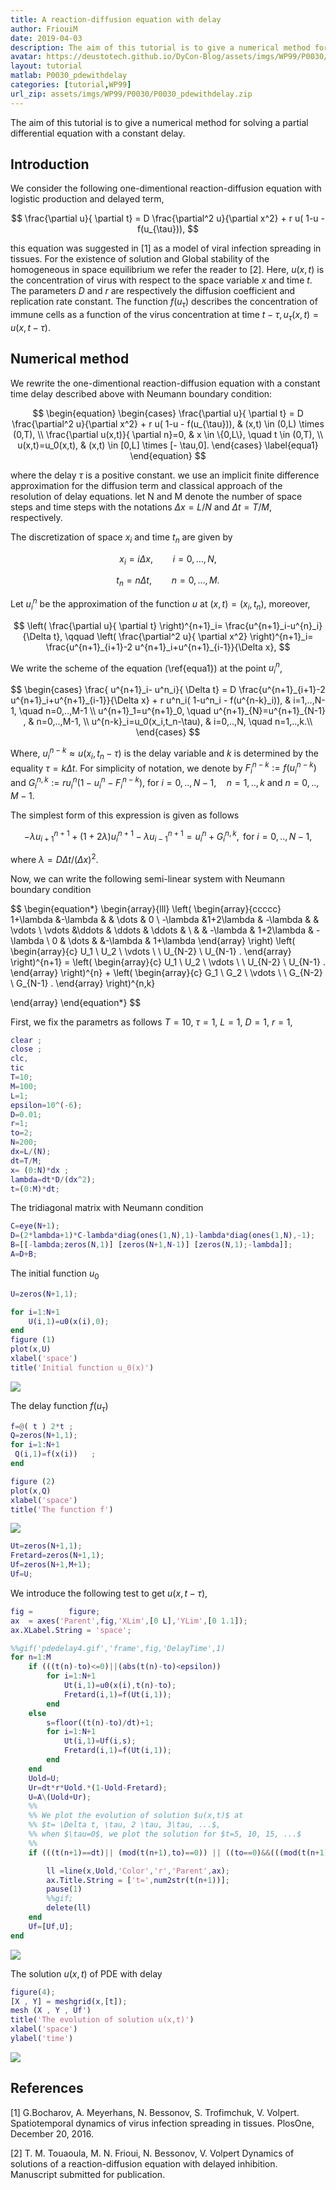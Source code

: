 ```yaml
---
title: A reaction-diffusion equation with delay
author: FriouiM
date: 2019-04-03
description: The aim of this tutorial is to give a numerical method for solving a partial differential equation with a constant delay.
avatar: https://deustotech.github.io/DyCon-Blog/assets/imgs/WP99/P0030/pdedelay4.gif
layout: tutorial
matlab: P0030_pdewithdelay
categories: [tutorial,WP99]
url_zip: assets/imgs/WP99/P0030/P0030_pdewithdelay.zip
---
```


The aim of this tutorial is to give a numerical method for solving a partial differential equation with a constant delay.

## Introduction


We consider the following one-dimentional reaction-diffusion equation with logistic production and delayed term,


$$ \frac{\partial u}{ \partial t} = D \frac{\partial^2 u}{\partial x^2} + r u( 1-u -  f(u_{\tau})), $$


this equation was suggested in [1] as a model of viral infection spreading in tissues. For the existence of solution and Global stability of the homogeneous in space equilibrium we refer the reader to [2]. Here, $u(x,t)$ is the concentration of virus with respect to the space variable $x$ and time $t$. The parameters $D$ and $r$ are respectively the diffusion coefficient and replication rate constant. The function $f(u_{\tau})$ describes the concentration of immune cells as a function of the virus concentration at time $t-\tau, u_{\tau}(x, t) = u(x, t - \tau)$.

## Numerical method


We rewrite the one-dimentional reaction-diffusion equation with a constant time delay described above with Neumann boundary condition:


$$ \begin{equation} \begin{cases} \frac{\partial u}{ \partial t} = D \frac{\partial^2 u}{\partial x^2} + r u( 1-u -  f(u_{\tau})), & (x,t) \in (0,L) \times (0,T), \\ \frac{\partial u(x,t)}{ \partial n}=0, & x \in \{0,L\}, \quad t \in (0,T), \\ u(x,t)=u_0(x,t),     & (x,t) \in [0,L] \times [- \tau,0]. \end{cases} \label{equa1} \end{equation} $$


where the delay $\tau$ is a positive constant. we use an implicit finite difference approximation for the diffusion term and classical approach of the resolution of delay equations.  let N and M denote the number of space steps and time steps with the notations $\Delta x= L/N$ and $\Delta t= T/M$, respectively.


The discretization of space $x_i$ and time $t_n$ are given by


$$ x_i=i\Delta x, \qquad i=0,...,N, $$


$$ t_n=n\Delta t, \qquad n=0,...,M. $$


Let $u^n_i$  be the approximation of the function $u$ at $(x,t)=(x_i,t_n)$, moreover,


$$ \left( \frac{\partial u}{ \partial t} \right)^{n+1}_i= \frac{u^{n+1}_i-u^{n}_i}{\Delta t}, \qquad \left( \frac{\partial^2 u}{ \partial x^2} \right)^{n+1}_i= \frac{u^{n+1}_{i+1}-2 u^{n+1}_i+u^{n+1}_{i-1}}{\Delta x}, $$


We write the scheme of the equation (\ref{equa1}) at the point $u^n_i$,


$$ \begin{cases} \frac{ u^{n+1}_i- u^n_i}{  \Delta t} = D \frac{u^{n+1}_{i+1}-2 u^{n+1}_i+u^{n+1}_{i-1}}{\Delta x} + r u^n_i( 1-u^n_i -  f(u^{n-k}_i)), & i=1,..,N-1, \quad n=0,..,M-1 \\ u^{n+1}_1=u^{n+1}_0, \quad u^{n+1}_{N}=u^{n+1}_{N-1} , & n=0,..,M-1, \\ u^{n-k}_i=u_0(x_i,t_n-\tau),     & i=0,..,N, \quad n=1,..,k.\\ \end{cases} $$


Where, $u^{n-k}_i \approx u(x_i,t_n-\tau)$ is the delay variable and $k$ is determined by the equality $\tau= k \Delta t$. For simplicity of notation, we denote by $F^{n-k}_i := f(u^{n-k}_i)$ and $G^{n,k}_i:=r u^n_i( 1-u^n_i -  F^{n-k}_i)$, for $i=0,..,N-1, \quad n=1,..,k$ and $n=0,..,M-1$.


The simplest form of this expression is given as follows


$$ - \lambda u^{n+1}_{i+1} + (1+2\lambda) u^{n+1}_i - \lambda u^{n+1}_{i-1} = u^n_i + G^{n,k}_i, \text{ for } i=0,..,N-1, $$


where $\lambda= D \Delta t /(\Delta x)^2$.


Now, we can write the following semi-linear system with Neumann boundary condition


$$ \begin{equation*} \begin{array}{lll} \left( \begin{array}{ccccc} 1+\lambda 	&-\lambda	  &             &		\dots 		& 0		\\ -\lambda 		&1+2\lambda 	  		& -\lambda 	&    & 	\vdots	\\ \vdots		&\ddots       & \ddots		&       \ddots 		&	\\ &             &  -\lambda   &       1+2\lambda	& -\lambda	 \\ 0 & 		\dots		& 	&-\lambda	& 1+\lambda \end{array} \right) \left( \begin{array}{c} U_1 \\ U_2 \\ \vdots \\ \\ U_{N-2} \\ U_{N-1}	 . \end{array} \right)^{n+1} =  \left( \begin{array}{c} U_1 \\ U_2 \\ \vdots \\  \\  U_{N-2} \\ U_{N-1}	 .  \end{array} \right)^{n} +  \left( \begin{array}{c} G_1 \\ G_2 \\ \vdots \\ \\ G_{N-2} \\ G_{N-1}	 . \end{array} \right)^{n,k}


\end{array} \end{equation*} $$


First, we fix the parametrs as follows $T=10$, $\tau=1$, $L=1$, $D=1$, $r=1$,

```matlab
clear ;
close ;
clc,
tic
T=10;
M=100;
L=1;
epsilon=10^(-6);
D=0.01;
r=1;
to=2;
N=200;
dx=L/(N);
dt=T/M;
x= (0:N)*dx ;
lambda=dt*D/(dx^2);
t=(0:M)*dt;
```


The tridiagonal matrix with Neumann condition

```matlab
C=eye(N+1);
D=(2*lambda+1)*C-lambda*diag(ones(1,N),1)-lambda*diag(ones(1,N),-1);
B=[[-lambda;zeros(N,1)] [zeros(N+1,N-1)] [zeros(N,1);-lambda]];
A=D+B;
```


The initial function $u_0$

```matlab
U=zeros(N+1,1);

for i=1:N+1
    U(i,1)=u0(x(i),0);
end
figure (1)
plot(x,U)
xlabel('space')
title('Initial function u_0(x)')
```


![]({{site.url}}{{site.baseurl}}/assets/imgs/WP99/P0030/copiaRM_01.png)

The delay function $f(u_{\tau})$

```matlab
f=@( t ) 2*t ;
Q=zeros(N+1,1);
for i=1:N+1
 Q(i,1)=f(x(i))   ;
end

figure (2)
plot(x,Q)
xlabel('space')
title('The function f')
```


![]({{site.url}}{{site.baseurl}}/assets/imgs/WP99/P0030/copiaRM_02.png)


```matlab
Ut=zeros(N+1,1);
Fretard=zeros(N+1,1);
Uf=zeros(N+1,M+1);
Uf=U;
```


We introduce the following test to get $u(x, t-\tau)$,

```matlab
fig =        figure;
ax  = axes('Parent',fig,'XLim',[0 L],'YLim',[0 1.1]);
ax.XLabel.String = 'space';

%%gif('pdedelay4.gif','frame',fig,'DelayTime',1)
for n=1:M
    if (((t(n)-to)<=0)||(abs(t(n)-to)<epsilon))
        for i=1:N+1
            Ut(i,1)=u0(x(i),t(n)-to);
            Fretard(i,1)=f(Ut(i,1));
        end
    else
        s=floor((t(n)-to)/dt)+1;
        for i=1:N+1
            Ut(i,1)=Uf(i,s);
            Fretard(i,1)=f(Ut(i,1));
        end
    end
    Uold=U;
    Ur=dt*r*Uold.*(1-Uold-Fretard);
    U=A\(Uold+Ur);
    %%
    %% We plot the evolution of solution $u(x,t)$ at
    %% $t= \Delta t, \tau, 2 \tau, 3\tau, ...$,
    %% when $\tau=0$, we plot the solution for $t=5, 10, 15, ...$
    %%
    if (((t(n+1)==dt)|| (mod(t(n+1),to)==0)) || ((to==0)&&(((mod(t(n+1),5)==0)||(n==M)))))

        ll =line(x,Uold,'Color','r','Parent',ax);
        ax.Title.String = ['t=',num2str(t(n+1))];
        pause(1)
        %%gif;
        delete(ll)
    end
    Uf=[Uf,U];
end
```


![]({{site.url}}{{site.baseurl}}/assets/imgs/WP99/P0030/pdedelay4.gif)


The solution $u(x,t)$ of PDE with delay

```matlab
figure(4);
[X , Y] = meshgrid(x,[t]);
mesh (X , Y , Uf')
title('The evolution of solution u(x,t)')
xlabel('space')
ylabel('time')
```


![]({{site.url}}{{site.baseurl}}/assets/imgs/WP99/P0030/copiaRM_03.png)


## References


[1]  G.Bocharov, A. Meyerhans, N. Bessonov, S. Trofimchuk, V. Volpert. Spatiotemporal dynamics of virus infection spreading in tissues. PlosOne, December 20, 2016.


[2]   T. M. Touaoula, M. N. Frioui, N. Bessonov, V. Volpert Dynamics of solutions of a reaction-diffusion equation with delayed inhibition. Manuscript submitted for publication.


